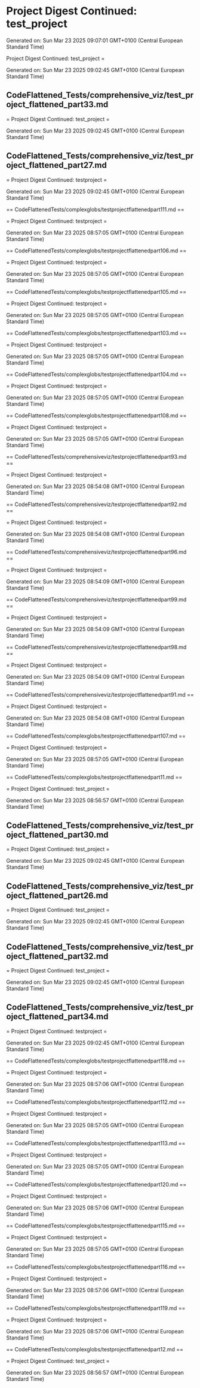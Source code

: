# Project Digest Continued: test_project
Generated on: Sun Mar 23 2025 09:07:01 GMT+0100 (Central European Standard Time)

 Project Digest Continued: test_project =

Generated on: Sun Mar 23 2025 09:02:45 GMT+0100 (Central European Standard Time)
## CodeFlattened_Tests/comprehensive_viz/test_project_flattened_part33.md <a id="test_project_flattened_part33_md"></a>

= Project Digest Continued: test_project =

Generated on: Sun Mar 23 2025 09:02:45 GMT+0100 (Central European Standard Time)
## CodeFlattened_Tests/comprehensive_viz/test_project_flattened_part27.md <a id="test_project_flattened_part27_md"></a>

= Project Digest Continued: testproject =

Generated on: Sun Mar 23 2025 09:02:45 GMT+0100 (Central European Standard Time)

== CodeFlattenedTests/complexglobs/testprojectflattenedpart111.md <a id="testprojectflattenedpart111md"></a> ==

= Project Digest Continued: testproject =

Generated on: Sun Mar 23 2025 08:57:05 GMT+0100 (Central European Standard Time)

== CodeFlattenedTests/complexglobs/testprojectflattenedpart106.md <a id="testprojectflattenedpart106md"></a> ==

= Project Digest Continued: testproject =

Generated on: Sun Mar 23 2025 08:57:05 GMT+0100 (Central European Standard Time)

== CodeFlattenedTests/complexglobs/testprojectflattenedpart105.md <a id="testprojectflattenedpart105md"></a> ==

= Project Digest Continued: testproject =

Generated on: Sun Mar 23 2025 08:57:05 GMT+0100 (Central European Standard Time)

== CodeFlattenedTests/complexglobs/testprojectflattenedpart103.md <a id="testprojectflattenedpart103md"></a> ==

= Project Digest Continued: testproject =

Generated on: Sun Mar 23 2025 08:57:05 GMT+0100 (Central European Standard Time)

== CodeFlattenedTests/complexglobs/testprojectflattenedpart104.md <a id="testprojectflattenedpart104md"></a> ==

= Project Digest Continued: testproject =

Generated on: Sun Mar 23 2025 08:57:05 GMT+0100 (Central European Standard Time)

== CodeFlattenedTests/complexglobs/testprojectflattenedpart108.md <a id="testprojectflattenedpart108md"></a> ==

= Project Digest Continued: testproject =

Generated on: Sun Mar 23 2025 08:57:05 GMT+0100 (Central European Standard Time)

== CodeFlattenedTests/comprehensiveviz/testprojectflattenedpart93.md <a id="testprojectflattenedpart93md"></a> ==

= Project Digest Continued: testproject =

Generated on: Sun Mar 23 2025 08:54:08 GMT+0100 (Central European Standard Time)

== CodeFlattenedTests/comprehensiveviz/testprojectflattenedpart92.md <a id="testprojectflattenedpart92md"></a> ==

= Project Digest Continued: testproject =

Generated on: Sun Mar 23 2025 08:54:08 GMT+0100 (Central European Standard Time)

== CodeFlattenedTests/comprehensiveviz/testprojectflattenedpart96.md <a id="testprojectflattenedpart96md"></a> ==

= Project Digest Continued: testproject =

Generated on: Sun Mar 23 2025 08:54:09 GMT+0100 (Central European Standard Time)

== CodeFlattenedTests/comprehensiveviz/testprojectflattenedpart99.md <a id="testprojectflattenedpart99md"></a> ==

= Project Digest Continued: testproject =

Generated on: Sun Mar 23 2025 08:54:09 GMT+0100 (Central European Standard Time)

== CodeFlattenedTests/comprehensiveviz/testprojectflattenedpart98.md <a id="testprojectflattenedpart98md"></a> ==

= Project Digest Continued: testproject =

Generated on: Sun Mar 23 2025 08:54:09 GMT+0100 (Central European Standard Time)

== CodeFlattenedTests/comprehensiveviz/testprojectflattenedpart91.md <a id="testprojectflattenedpart91md"></a> ==

= Project Digest Continued: testproject =

Generated on: Sun Mar 23 2025 08:54:08 GMT+0100 (Central European Standard Time)

== CodeFlattenedTests/complexglobs/testprojectflattenedpart107.md <a id="testprojectflattenedpart107md"></a> ==

= Project Digest Continued: testproject =

Generated on: Sun Mar 23 2025 08:57:05 GMT+0100 (Central European Standard Time)

== CodeFlattenedTests/complexglobs/testprojectflattenedpart11.md <a id="testprojectflattenedpart11md"></a> ==

= Project Digest Continued: test_project =

Generated on: Sun Mar 23 2025 08:56:57 GMT+0100 (Central European Standard Time)
## CodeFlattened_Tests/comprehensive_viz/test_project_flattened_part30.md <a id="test_project_flattened_part30_md"></a>

= Project Digest Continued: test_project =

Generated on: Sun Mar 23 2025 09:02:45 GMT+0100 (Central European Standard Time)
## CodeFlattened_Tests/comprehensive_viz/test_project_flattened_part26.md <a id="test_project_flattened_part26_md"></a>

= Project Digest Continued: test_project =

Generated on: Sun Mar 23 2025 09:02:45 GMT+0100 (Central European Standard Time)
## CodeFlattened_Tests/comprehensive_viz/test_project_flattened_part32.md <a id="test_project_flattened_part32_md"></a>

= Project Digest Continued: test_project =

Generated on: Sun Mar 23 2025 09:02:45 GMT+0100 (Central European Standard Time)
## CodeFlattened_Tests/comprehensive_viz/test_project_flattened_part34.md <a id="test_project_flattened_part34_md"></a>

= Project Digest Continued: testproject =

Generated on: Sun Mar 23 2025 09:02:45 GMT+0100 (Central European Standard Time)

== CodeFlattenedTests/complexglobs/testprojectflattenedpart118.md <a id="testprojectflattenedpart118md"></a> ==

= Project Digest Continued: testproject =

Generated on: Sun Mar 23 2025 08:57:06 GMT+0100 (Central European Standard Time)

== CodeFlattenedTests/complexglobs/testprojectflattenedpart112.md <a id="testprojectflattenedpart112md"></a> ==

= Project Digest Continued: testproject =

Generated on: Sun Mar 23 2025 08:57:05 GMT+0100 (Central European Standard Time)

== CodeFlattenedTests/complexglobs/testprojectflattenedpart113.md <a id="testprojectflattenedpart113md"></a> ==

= Project Digest Continued: testproject =

Generated on: Sun Mar 23 2025 08:57:05 GMT+0100 (Central European Standard Time)

== CodeFlattenedTests/complexglobs/testprojectflattenedpart120.md <a id="testprojectflattenedpart120md"></a> ==

= Project Digest Continued: testproject =

Generated on: Sun Mar 23 2025 08:57:06 GMT+0100 (Central European Standard Time)

== CodeFlattenedTests/complexglobs/testprojectflattenedpart115.md <a id="testprojectflattenedpart115md"></a> ==

= Project Digest Continued: testproject =

Generated on: Sun Mar 23 2025 08:57:05 GMT+0100 (Central European Standard Time)

== CodeFlattenedTests/complexglobs/testprojectflattenedpart116.md <a id="testprojectflattenedpart116md"></a> ==

= Project Digest Continued: testproject =

Generated on: Sun Mar 23 2025 08:57:06 GMT+0100 (Central European Standard Time)

== CodeFlattenedTests/complexglobs/testprojectflattenedpart119.md <a id="testprojectflattenedpart119md"></a> ==

= Project Digest Continued: testproject =

Generated on: Sun Mar 23 2025 08:57:06 GMT+0100 (Central European Standard Time)

== CodeFlattenedTests/complexglobs/testprojectflattenedpart12.md <a id="testprojectflattenedpart12md"></a> ==

= Project Digest Continued: test_project =

Generated on: Sun Mar 23 2025 08:56:57 GMT+0100 (Central European Standard Time)